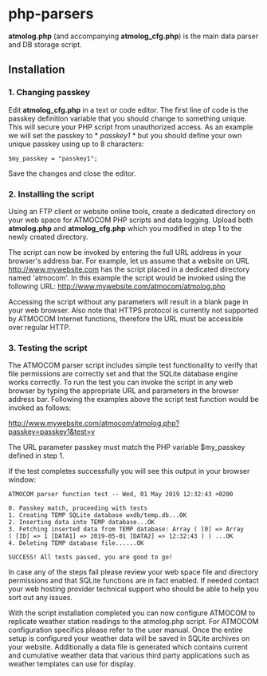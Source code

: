# php-parsers
**atmolog.php** (and accompanying **atmolog_cfg.php**) is the main data parser and DB storage script.

## Installation
### 1. Changing passkey
Edit **atmolog_cfg.php** in a text or code editor. The first line of code is the passkey definition variable that you should change to something unique. This will secure your PHP script from unauthorized access. As an example we will set the passkey to * *passkey1* * but you should define your own unique passkey using up to 8 characters:

``$my_passkey = "passkey1";``

Save the changes and close the editor.

### 2. Installing the script
Using an FTP client or website online tools, create a dedicated directory on your web space for ATMOCOM PHP scripts and data logging. Upload both **atmolog.php** and **atmolog_cfg.php** which you modified in step 1 to the newly created directory.

The script can now be invoked by entering the full URL address in your browser's address bar. For example, let us assume that a website on URL http://www.mywebsite.com has the script placed in a dedicated directory named 'atmocom'. In this example the script would be invoked using the following URL: http://www.mywebsite.com/atmocom/atmolog.php

Accessing the script without any parameters will result in a blank page in your web browser. Also note that HTTPS protocol is currently not supported by ATMOCOM Internet functions, therefore the URL must be accessible over regular HTTP.

### 3. Testing the script
The ATMOCOM parser script includes simple test functionality to verify that file permissions are correctly set and that the SQLite database engine works correctly. To run the test you can invoke the script in any web browser by typing the appropriate URL and parameters in the browser address bar. Following the examples above the script test function would be invoked as follows: 

http://www.mywebsite.com/atmocom/atmolog.php?passkey=passkey1&test=y

The URL parameter passkey must match the PHP variable $my_passkey defined in step 1.

If the test completes successfully you will see this output in your browser window:

```
ATMOCOM parser function test -- Wed, 01 May 2019 12:32:43 +0200

0. Passkey match, proceeding with tests
1. Creating TEMP SQLite database wxdb/temp.db...OK
2. Inserting data into TEMP database...OK
3. Fetching inserted data from TEMP database: Array ( [0] => Array 
( [ID] => 1 [DATA1] => 2019-05-01 [DATA2] => 12:32:43 ) ) ...OK
4. Deleting TEMP database file......OK

SUCCESS! All tests passed, you are good to go!
```
In case any of the steps fail please review your web space file and directory permissions and that SQLite functions are in fact enabled. If needed contact your web hosting provider technical support who should be able to help you sort out any issues.

With the script installation completed you can now configure ATMOCOM to replicate weather station readings to the atmolog.php script. For ATMOCOM configuration specifics please refer to the user manual. Once the entire setup is configured your weather data will be saved in SQLite archives on your website. Additionally a data file is generated which contains current and cumulative weather data that various third party applications such as weather templates can use for display.
